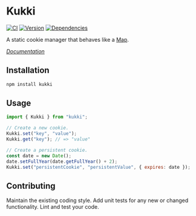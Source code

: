 # Kukki

[![CI](https://badgen.net/github/checks/vanruesc/kukki/main)](https://github.com/vanruesc/kukki/actions)
[![Version](https://badgen.net/npm/v/kukki?color=green)](https://www.npmjs.com/package/kukki)
[![Dependencies](https://badgen.net/david/dep/vanruesc/kukki)](https://david-dm.org/vanruesc/kukki)

A static cookie manager that behaves like a [Map](https://developer.mozilla.org/en-US/docs/Web/JavaScript/Reference/Global_Objects/Map).

*[Documentation](https://vanruesc.github.io/kukki)*


## Installation

```sh
npm install kukki
``` 


## Usage

```javascript
import { Kukki } from "kukki";

// Create a new cookie.
Kukki.set("key", "value");
Kukki.get("key"); // => "value"

// Create a persistent cookie.
const date = new Date();
date.setFullYear(date.getFullYear() + 2);
Kukki.set("persistentCookie", "persistentValue", { expires: date });
```


## Contributing

Maintain the existing coding style. Add unit tests for any new or changed functionality. Lint and test your code.
